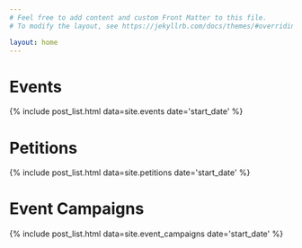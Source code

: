 ```yaml
---
# Feel free to add content and custom Front Matter to this file.
# To modify the layout, see https://jekyllrb.com/docs/themes/#overriding-theme-defaults

layout: home
---
```


# Events

{% include post_list.html data=site.events date='start_date' %}

# Petitions

{% include post_list.html data=site.petitions date='start_date' %}

# Event Campaigns

{% include post_list.html data=site.event_campaigns date='start_date' %}